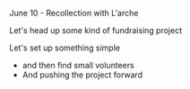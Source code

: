 June 10 - Recollection with L'arche

Let's head up some kind of fundraising project

Let's set up something simple
- and then find small volunteers
- And pushing the project forward
